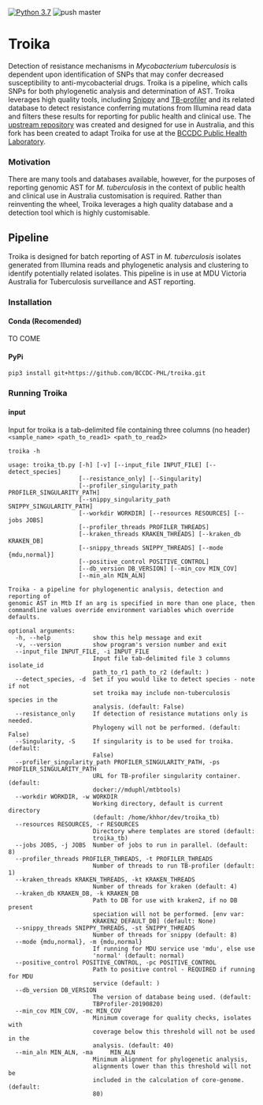 [![Python 3.7](https://img.shields.io/badge/python-3.7-blue.svg)](https://www.python.org/downloads/release/python-370/)
![push master](https://github.com/BCCDC-PHL/troika/actions/workflows/push_master.yml/badge.svg)



# Troika

Detection of resistance mechanisms in _Mycobacterium tuberculosis_ is dependent upon identification of SNPs that may confer decreased susceptibility to anti-mycobacterial drugs. Troika is a pipeline, which calls SNPs for both phylogenetic analysis and determination of AST. Troika leverages high quality tools, including [Snippy](https://github.com/tseemann/snippy) and [TB-profiler](https://github.com/jodyphelan/TBProfiler) and its related database to detect resistance conferring mutations from Illumina read data and filters these results for reporting for public health and clinical use. The [upstream repository](https://github.com/MDU-PHL/troika) was created and designed for use in Australia, and this fork has been created to adapt Troika for use at the [BCCDC Public Health Laboratory](http://www.bccdc.ca/our-services/service-areas/bccdc-public-health-laboratory).


### Motivation

There are many tools and databases available, however, for the purposes of reporting genomic AST for _M. tuberculosis_ in the context of public health and clinical use in Australia customisation is required. Rather than reinventing the wheel, Troika leverages a high quality database and a detection tool which is highly customisable. 


## Pipeline

Troika is designed for batch reporting of AST in _M. tuberculosis_ isolates generated from Illumina reads and phylogenetic analysis and clustering to identify potentially related isolates. This pipeline is in use at MDU Victoria Australia for Tuberculosis surveillance and AST reporting.

### Installation

#### Conda (Recomended)

TO COME

#### PyPi

```
pip3 install git+https://github.com/BCCDC-PHL/troika.git
```

### Running Troika

#### input

Input for troika is a tab-delimited file containing three columns (no header) `<sample_name> <path_to_read1> <path_to_read2>`

```
troika -h

usage: troika_tb.py [-h] [-v] [--input_file INPUT_FILE] [--detect_species]
                    [--resistance_only] [--Singularity]
                    [--profiler_singularity_path PROFILER_SINGULARITY_PATH]
                    [--snippy_singularity_path SNIPPY_SINGULARITY_PATH]
                    [--workdir WORKDIR] [--resources RESOURCES] [--jobs JOBS]
                    [--profiler_threads PROFILER_THREADS]
                    [--kraken_threads KRAKEN_THREADS] [--kraken_db KRAKEN_DB]
                    [--snippy_threads SNIPPY_THREADS] [--mode {mdu,normal}]
                    [--positive_control POSITIVE_CONTROL]
                    [--db_version DB_VERSION] [--min_cov MIN_COV]
                    [--min_aln MIN_ALN]

Troika - a pipeline for phylogenentic analysis, detection and reporting of
genomic AST in Mtb If an arg is specified in more than one place, then
commandline values override environment variables which override defaults.

optional arguments:
  -h, --help            show this help message and exit
  -v, --version         show program's version number and exit
  --input_file INPUT_FILE, -i INPUT_FILE
                        Input file tab-delimited file 3 columns isolate_id
                        path_to_r1 path_to_r2 (default: )
  --detect_species, -d  Set if you would like to detect species - note if not
                        set troika may include non-tuberculosis species in the
                        analysis. (default: False)
  --resistance_only     If detection of resistance mutations only is needed.
                        Phylogeny will not be performed. (default: False)
  --Singularity, -S     If singularity is to be used for troika. (default:
                        False)
  --profiler_singularity_path PROFILER_SINGULARITY_PATH, -ps PROFILER_SINGULARITY_PATH
                        URL for TB-profiler singularity container. (default:
                        docker://mduphl/mtbtools)
  --workdir WORKDIR, -w WORKDIR
                        Working directory, default is current directory
                        (default: /home/khhor/dev/troika_tb)
  --resources RESOURCES, -r RESOURCES
                        Directory where templates are stored (default:
                        troika_tb)
  --jobs JOBS, -j JOBS  Number of jobs to run in parallel. (default: 8)
  --profiler_threads PROFILER_THREADS, -t PROFILER_THREADS
                        Number of threads to run TB-profiler (default: 1)
  --kraken_threads KRAKEN_THREADS, -kt KRAKEN_THREADS
                        Number of threads for kraken (default: 4)
  --kraken_db KRAKEN_DB, -k KRAKEN_DB
                        Path to DB for use with kraken2, if no DB present
                        speciation will not be performed. [env var:
                        KRAKEN2_DEFAULT_DB] (default: None)
  --snippy_threads SNIPPY_THREADS, -st SNIPPY_THREADS
                        Number of threads for snippy (default: 8)
  --mode {mdu,normal}, -m {mdu,normal}
                        If running for MDU service use 'mdu', else use
                        'normal' (default: normal)
  --positive_control POSITIVE_CONTROL, -pc POSITIVE_CONTROL
                        Path to positive control - REQUIRED if running for MDU
                        service (default: )
  --db_version DB_VERSION
                        The version of database being used. (default:
                        TBProfiler-20190820)
  --min_cov MIN_COV, -mc MIN_COV
                        Minimum coverage for quality checks, isolates with
                        coverage below this threshold will not be used in the
                        analysis. (default: 40)
  --min_aln MIN_ALN, -ma     MIN_ALN
                        Minimum alignment for phylogenetic analysis,
                        alignments lower than this threshold will not be
                        included in the calculation of core-genome. (default:
                        80)
```

